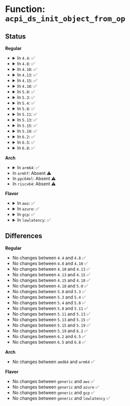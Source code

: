 # Function: <code>acpi_ds_init_object_from_op</code>

## Status
<b>Regular</b>
<ul>
<li>
<details>
<summary>In <code>4.4</code>: ✅</summary>

```c
acpi_status acpi_ds_init_object_from_op(struct acpi_walk_state *walk_state, union acpi_parse_object *op, u16 opcode, union acpi_operand_object **ret_obj_desc);
```

**Collision:** Unique Global

**Inline:** No

**Transformation:** False

**Instances:**

```
In drivers/acpi/acpica/dsobject.c (ffffffff8148d07d)
Location: drivers/acpi/acpica/dsobject.c:627
Inline: False
Direct callers:
  - drivers/acpi/acpica/dsobject.c:acpi_ds_build_internal_object
  - drivers/acpi/acpica/dsutils.c:acpi_ds_create_operand
```
**Symbols:**

```
ffffffff8148d07d-ffffffff8148d2ef: acpi_ds_init_object_from_op (STB_GLOBAL)
```
</details>
</li>
<li>
<details>
<summary>In <code>4.8</code>: ✅</summary>

```c
acpi_status acpi_ds_init_object_from_op(struct acpi_walk_state *walk_state, union acpi_parse_object *op, u16 opcode, union acpi_operand_object **ret_obj_desc);
```

**Collision:** Unique Global

**Inline:** No

**Transformation:** False

**Instances:**

```
In drivers/acpi/acpica/dsobject.c (ffffffff814dbe8e)
Location: drivers/acpi/acpica/dsobject.c:629
Inline: False
Direct callers:
  - drivers/acpi/acpica/dsobject.c:acpi_ds_build_internal_object
  - drivers/acpi/acpica/dsutils.c:acpi_ds_create_operand
```
**Symbols:**

```
ffffffff814dbe8e-ffffffff814dc0f0: acpi_ds_init_object_from_op (STB_GLOBAL)
```
</details>
</li>
<li>
<details>
<summary>In <code>4.10</code>: ✅</summary>

```c
acpi_status acpi_ds_init_object_from_op(struct acpi_walk_state *walk_state, union acpi_parse_object *op, u16 opcode, union acpi_operand_object **ret_obj_desc);
```

**Collision:** Unique Global

**Inline:** No

**Transformation:** False

**Instances:**

```
In drivers/acpi/acpica/dsobject.c (ffffffff814fe79d)
Location: drivers/acpi/acpica/dsobject.c:629
Inline: False
Direct callers:
  - drivers/acpi/acpica/dsobject.c:acpi_ds_build_internal_object
  - drivers/acpi/acpica/dsutils.c:acpi_ds_create_operand
```
**Symbols:**

```
ffffffff814fe79d-ffffffff814fe9ff: acpi_ds_init_object_from_op (STB_GLOBAL)
```
</details>
</li>
<li>
<details>
<summary>In <code>4.13</code>: ✅</summary>

```c
acpi_status acpi_ds_init_object_from_op(struct acpi_walk_state *walk_state, union acpi_parse_object *op, u16 opcode, union acpi_operand_object **ret_obj_desc);
```

**Collision:** Unique Global

**Inline:** No

**Transformation:** False

**Instances:**

```
In drivers/acpi/acpica/dsobject.c (ffffffff8150ec74)
Location: drivers/acpi/acpica/dsobject.c:629
Inline: False
Direct callers:
  - drivers/acpi/acpica/dsobject.c:acpi_ds_build_internal_object
  - drivers/acpi/acpica/dsutils.c:acpi_ds_create_operand
```
**Symbols:**

```
ffffffff8150ec74-ffffffff8150eed6: acpi_ds_init_object_from_op (STB_GLOBAL)
```
</details>
</li>
<li>
<details>
<summary>In <code>4.15</code>: ✅</summary>

```c
acpi_status acpi_ds_init_object_from_op(struct acpi_walk_state *walk_state, union acpi_parse_object *op, u16 opcode, union acpi_operand_object **ret_obj_desc);
```

**Collision:** Unique Global

**Inline:** No

**Transformation:** False

**Instances:**

```
In drivers/acpi/acpica/dsobject.c (ffffffff81553e08)
Location: drivers/acpi/acpica/dsobject.c:354
Inline: False
Direct callers:
  - drivers/acpi/acpica/dsobject.c:acpi_ds_build_internal_object
  - drivers/acpi/acpica/dsutils.c:acpi_ds_create_operand
```
**Symbols:**

```
ffffffff81553e08-ffffffff81554140: acpi_ds_init_object_from_op (STB_GLOBAL)
```
</details>
</li>
<li>
<details>
<summary>In <code>4.18</code>: ✅</summary>

```c
acpi_status acpi_ds_init_object_from_op(struct acpi_walk_state *walk_state, union acpi_parse_object *op, u16 opcode, union acpi_operand_object **ret_obj_desc);
```

**Collision:** Unique Global

**Inline:** No

**Transformation:** False

**Instances:**

```
In drivers/acpi/acpica/dsobject.c (ffffffff8158a758)
Location: drivers/acpi/acpica/dsobject.c:322
Inline: False
Direct callers:
  - drivers/acpi/acpica/dsobject.c:acpi_ds_build_internal_object
  - drivers/acpi/acpica/dsutils.c:acpi_ds_create_operand
```
**Symbols:**

```
ffffffff8158a758-ffffffff8158aa8f: acpi_ds_init_object_from_op (STB_GLOBAL)
```
</details>
</li>
<li>
<details>
<summary>In <code>5.0</code>: ✅</summary>

```c
acpi_status acpi_ds_init_object_from_op(struct acpi_walk_state *walk_state, union acpi_parse_object *op, u16 opcode, union acpi_operand_object **ret_obj_desc);
```

**Collision:** Unique Global

**Inline:** No

**Transformation:** False

**Instances:**

```
In drivers/acpi/acpica/dsobject.c (ffffffff815a2d16)
Location: drivers/acpi/acpica/dsobject.c:319
Inline: False
Direct callers:
  - drivers/acpi/acpica/dsobject.c:acpi_ds_build_internal_object
  - drivers/acpi/acpica/dsutils.c:acpi_ds_create_operand
```
**Symbols:**

```
ffffffff815a2d16-ffffffff815a304d: acpi_ds_init_object_from_op (STB_GLOBAL)
```
</details>
</li>
<li>
<details>
<summary>In <code>5.3</code>: ✅</summary>

```c
acpi_status acpi_ds_init_object_from_op(struct acpi_walk_state *walk_state, union acpi_parse_object *op, u16 opcode, union acpi_operand_object **ret_obj_desc);
```

**Collision:** Unique Global

**Inline:** No

**Transformation:** False

**Instances:**

```
In drivers/acpi/acpica/dsobject.c (ffffffff815d43b8)
Location: drivers/acpi/acpica/dsobject.c:319
Inline: False
Direct callers:
  - drivers/acpi/acpica/dsobject.c:acpi_ds_build_internal_object
  - drivers/acpi/acpica/dsutils.c:acpi_ds_create_operand
```
**Symbols:**

```
ffffffff815d43b8-ffffffff815d470f: acpi_ds_init_object_from_op (STB_GLOBAL)
```
</details>
</li>
<li>
<details>
<summary>In <code>5.4</code>: ✅</summary>

```c
acpi_status acpi_ds_init_object_from_op(struct acpi_walk_state *walk_state, union acpi_parse_object *op, u16 opcode, union acpi_operand_object **ret_obj_desc);
```

**Collision:** Unique Global

**Inline:** No

**Transformation:** False

**Instances:**

```
In drivers/acpi/acpica/dsobject.c (ffffffff815f5630)
Location: drivers/acpi/acpica/dsobject.c:319
Inline: False
Direct callers:
  - drivers/acpi/acpica/dsobject.c:acpi_ds_build_internal_object
  - drivers/acpi/acpica/dsutils.c:acpi_ds_create_operand
```
**Symbols:**

```
ffffffff815f5630-ffffffff815f5987: acpi_ds_init_object_from_op (STB_GLOBAL)
```
</details>
</li>
<li>
<details>
<summary>In <code>5.8</code>: ✅</summary>

```c
acpi_status acpi_ds_init_object_from_op(struct acpi_walk_state *walk_state, union acpi_parse_object *op, u16 opcode, union acpi_operand_object **ret_obj_desc);
```

**Collision:** Unique Global

**Inline:** No

**Transformation:** False

**Instances:**

```
In drivers/acpi/acpica/dsobject.c (ffffffff816a1726)
Location: drivers/acpi/acpica/dsobject.c:319
Inline: False
Direct callers:
  - drivers/acpi/acpica/dsobject.c:acpi_ds_build_internal_object
  - drivers/acpi/acpica/dsutils.c:acpi_ds_create_operand
```
**Symbols:**

```
ffffffff816a1726-ffffffff816a1a6e: acpi_ds_init_object_from_op (STB_GLOBAL)
```
</details>
</li>
<li>
<details>
<summary>In <code>5.11</code>: ✅</summary>

```c
acpi_status acpi_ds_init_object_from_op(struct acpi_walk_state *walk_state, union acpi_parse_object *op, u16 opcode, union acpi_operand_object **ret_obj_desc);
```

**Collision:** Unique Global

**Inline:** No

**Transformation:** False

**Instances:**

```
In drivers/acpi/acpica/dsobject.c (ffffffff816bef2d)
Location: drivers/acpi/acpica/dsobject.c:319
Inline: False
Direct callers:
  - drivers/acpi/acpica/dsobject.c:acpi_ds_build_internal_object
  - drivers/acpi/acpica/dsutils.c:acpi_ds_create_operand
```
**Symbols:**

```
ffffffff816bef2d-ffffffff816bf275: acpi_ds_init_object_from_op (STB_GLOBAL)
```
</details>
</li>
<li>
<details>
<summary>In <code>5.13</code>: ✅</summary>

```c
acpi_status acpi_ds_init_object_from_op(struct acpi_walk_state *walk_state, union acpi_parse_object *op, u16 opcode, union acpi_operand_object **ret_obj_desc);
```

**Collision:** Unique Global

**Inline:** No

**Transformation:** False

**Instances:**

```
In drivers/acpi/acpica/dsobject.c (ffffffff816a0fa7)
Location: drivers/acpi/acpica/dsobject.c:319
Inline: False
Direct callers:
  - drivers/acpi/acpica/dsobject.c:acpi_ds_build_internal_object
  - drivers/acpi/acpica/dsutils.c:acpi_ds_create_operand
```
**Symbols:**

```
ffffffff816a0fa7-ffffffff816a12f2: acpi_ds_init_object_from_op (STB_GLOBAL)
```
</details>
</li>
<li>
<details>
<summary>In <code>5.15</code>: ✅</summary>

```c
acpi_status acpi_ds_init_object_from_op(struct acpi_walk_state *walk_state, union acpi_parse_object *op, u16 opcode, union acpi_operand_object **ret_obj_desc);
```

**Collision:** Unique Global

**Inline:** No

**Transformation:** False

**Instances:**

```
In drivers/acpi/acpica/dsobject.c (ffffffff817177fb)
Location: drivers/acpi/acpica/dsobject.c:319
Inline: False
Direct callers:
  - drivers/acpi/acpica/dsobject.c:acpi_ds_build_internal_object
  - drivers/acpi/acpica/dsutils.c:acpi_ds_create_operand
```
**Symbols:**

```
ffffffff817177fb-ffffffff81717b46: acpi_ds_init_object_from_op (STB_GLOBAL)
```
</details>
</li>
<li>
<details>
<summary>In <code>5.19</code>: ✅</summary>

```c
acpi_status acpi_ds_init_object_from_op(struct acpi_walk_state *walk_state, union acpi_parse_object *op, u16 opcode, union acpi_operand_object **ret_obj_desc);
```

**Collision:** Unique Global

**Inline:** No

**Transformation:** False

**Instances:**

```
In drivers/acpi/acpica/dsobject.c (ffffffff818473d6)
Location: drivers/acpi/acpica/dsobject.c:319
Inline: False
Direct callers:
  - drivers/acpi/acpica/dsobject.c:acpi_ds_build_internal_object
  - drivers/acpi/acpica/dsutils.c:acpi_ds_create_operand
```
**Symbols:**

```
ffffffff818473d6-ffffffff8184770a: acpi_ds_init_object_from_op (STB_GLOBAL)
```
</details>
</li>
<li>
<details>
<summary>In <code>6.2</code>: ✅</summary>

```c
acpi_status acpi_ds_init_object_from_op(struct acpi_walk_state *walk_state, union acpi_parse_object *op, u16 opcode, union acpi_operand_object **ret_obj_desc);
```

**Collision:** Unique Global

**Inline:** No

**Transformation:** False

**Instances:**

```
In drivers/acpi/acpica/dsobject.c (ffffffff8197f180)
Location: drivers/acpi/acpica/dsobject.c:319
Inline: False
Direct callers:
  - drivers/acpi/acpica/dsobject.c:acpi_ds_build_internal_object
  - drivers/acpi/acpica/dsutils.c:acpi_ds_create_operand
```
**Symbols:**

```
ffffffff8197f180-ffffffff8197f509: acpi_ds_init_object_from_op (STB_GLOBAL)
```
</details>
</li>
<li>
<details>
<summary>In <code>6.5</code>: ✅</summary>

```c
acpi_status acpi_ds_init_object_from_op(struct acpi_walk_state *walk_state, union acpi_parse_object *op, u16 opcode, union acpi_operand_object **ret_obj_desc);
```

**Collision:** Unique Global

**Inline:** No

**Transformation:** False

**Instances:**

```
In drivers/acpi/acpica/dsobject.c (ffffffff819c5c50)
Location: drivers/acpi/acpica/dsobject.c:319
Inline: False
Direct callers:
  - drivers/acpi/acpica/dsobject.c:acpi_ds_build_internal_object
  - drivers/acpi/acpica/dsutils.c:acpi_ds_create_operand
```
**Symbols:**

```
ffffffff819c5c50-ffffffff819c5ff6: acpi_ds_init_object_from_op (STB_GLOBAL)
```
</details>
</li>
<li>
<details>
<summary>In <code>6.8</code>: ✅</summary>

```c
acpi_status acpi_ds_init_object_from_op(struct acpi_walk_state *walk_state, union acpi_parse_object *op, u16 opcode, union acpi_operand_object **ret_obj_desc);
```

**Collision:** Unique Global

**Inline:** No

**Transformation:** False

**Instances:**

```
In drivers/acpi/acpica/dsobject.c (ffffffff81a106a0)
Location: drivers/acpi/acpica/dsobject.c:319
Inline: False
Direct callers:
  - drivers/acpi/acpica/dsobject.c:acpi_ds_build_internal_object
  - drivers/acpi/acpica/dsutils.c:acpi_ds_create_operand
```
**Symbols:**

```
ffffffff81a106a0-ffffffff81a10a46: acpi_ds_init_object_from_op (STB_GLOBAL)
```
</details>
</li>
</ul>
<b>Arch</b>
<ul>
<li>
<details>
<summary>In <code>arm64</code>: ✅</summary>

```c
acpi_status acpi_ds_init_object_from_op(struct acpi_walk_state *walk_state, union acpi_parse_object *op, u16 opcode, union acpi_operand_object **ret_obj_desc);
```

**Collision:** Unique Global

**Inline:** No

**Transformation:** False

**Instances:**

```
In drivers/acpi/acpica/dsobject.c (ffff80001077e770)
Location: drivers/acpi/acpica/dsobject.c:319
Inline: False
Direct callers:
  - drivers/acpi/acpica/dsobject.c:acpi_ds_build_internal_object
  - drivers/acpi/acpica/dsutils.c:acpi_ds_create_operand
```
**Symbols:**

```
ffff80001077e770-ffff80001077ea04: acpi_ds_init_object_from_op (STB_GLOBAL)
```
</details>
</li>
<li>
In <code>armhf</code>: Absent ⚠️
</li>
<li>
In <code>ppc64el</code>: Absent ⚠️
</li>
<li>
In <code>riscv64</code>: Absent ⚠️
</li>
</ul>
<b>Flavor</b>
<ul>
<li>
<details>
<summary>In <code>aws</code>: ✅</summary>

```c
acpi_status acpi_ds_init_object_from_op(struct acpi_walk_state *walk_state, union acpi_parse_object *op, u16 opcode, union acpi_operand_object **ret_obj_desc);
```

**Collision:** Unique Global

**Inline:** No

**Transformation:** False

**Instances:**

```
In drivers/acpi/acpica/dsobject.c (ffffffff815e2392)
Location: drivers/acpi/acpica/dsobject.c:319
Inline: False
Direct callers:
  - drivers/acpi/acpica/dsobject.c:acpi_ds_build_internal_object
  - drivers/acpi/acpica/dsutils.c:acpi_ds_create_operand
```
**Symbols:**

```
ffffffff815e2392-ffffffff815e261a: acpi_ds_init_object_from_op (STB_GLOBAL)
```
</details>
</li>
<li>
<details>
<summary>In <code>azure</code>: ✅</summary>

```c
acpi_status acpi_ds_init_object_from_op(struct acpi_walk_state *walk_state, union acpi_parse_object *op, u16 opcode, union acpi_operand_object **ret_obj_desc);
```

**Collision:** Unique Global

**Inline:** No

**Transformation:** False

**Instances:**

```
In drivers/acpi/acpica/dsobject.c (ffffffff815cda03)
Location: drivers/acpi/acpica/dsobject.c:319
Inline: False
Direct callers:
  - drivers/acpi/acpica/dsobject.c:acpi_ds_build_internal_object
  - drivers/acpi/acpica/dsutils.c:acpi_ds_create_operand
```
**Symbols:**

```
ffffffff815cda03-ffffffff815cdc8b: acpi_ds_init_object_from_op (STB_GLOBAL)
```
</details>
</li>
<li>
<details>
<summary>In <code>gcp</code>: ✅</summary>

```c
acpi_status acpi_ds_init_object_from_op(struct acpi_walk_state *walk_state, union acpi_parse_object *op, u16 opcode, union acpi_operand_object **ret_obj_desc);
```

**Collision:** Unique Global

**Inline:** No

**Transformation:** False

**Instances:**

```
In drivers/acpi/acpica/dsobject.c (ffffffff815e9910)
Location: drivers/acpi/acpica/dsobject.c:319
Inline: False
Direct callers:
  - drivers/acpi/acpica/dsobject.c:acpi_ds_build_internal_object
  - drivers/acpi/acpica/dsutils.c:acpi_ds_create_operand
```
**Symbols:**

```
ffffffff815e9910-ffffffff815e9c67: acpi_ds_init_object_from_op (STB_GLOBAL)
```
</details>
</li>
<li>
<details>
<summary>In <code>lowlatency</code>: ✅</summary>

```c
acpi_status acpi_ds_init_object_from_op(struct acpi_walk_state *walk_state, union acpi_parse_object *op, u16 opcode, union acpi_operand_object **ret_obj_desc);
```

**Collision:** Unique Global

**Inline:** No

**Transformation:** False

**Instances:**

```
In drivers/acpi/acpica/dsobject.c (ffffffff816037c0)
Location: drivers/acpi/acpica/dsobject.c:319
Inline: False
Direct callers:
  - drivers/acpi/acpica/dsobject.c:acpi_ds_build_internal_object
  - drivers/acpi/acpica/dsutils.c:acpi_ds_create_operand
```
**Symbols:**

```
ffffffff816037c0-ffffffff81603b17: acpi_ds_init_object_from_op (STB_GLOBAL)
```
</details>
</li>
</ul>

## Differences
<b>Regular</b>
<ul>
<li>
No changes between <code>4.4</code> and <code>4.8</code> ✅
</li>
<li>
No changes between <code>4.8</code> and <code>4.10</code> ✅
</li>
<li>
No changes between <code>4.10</code> and <code>4.13</code> ✅
</li>
<li>
No changes between <code>4.13</code> and <code>4.15</code> ✅
</li>
<li>
No changes between <code>4.15</code> and <code>4.18</code> ✅
</li>
<li>
No changes between <code>4.18</code> and <code>5.0</code> ✅
</li>
<li>
No changes between <code>5.0</code> and <code>5.3</code> ✅
</li>
<li>
No changes between <code>5.3</code> and <code>5.4</code> ✅
</li>
<li>
No changes between <code>5.4</code> and <code>5.8</code> ✅
</li>
<li>
No changes between <code>5.8</code> and <code>5.11</code> ✅
</li>
<li>
No changes between <code>5.11</code> and <code>5.13</code> ✅
</li>
<li>
No changes between <code>5.13</code> and <code>5.15</code> ✅
</li>
<li>
No changes between <code>5.15</code> and <code>5.19</code> ✅
</li>
<li>
No changes between <code>5.19</code> and <code>6.2</code> ✅
</li>
<li>
No changes between <code>6.2</code> and <code>6.5</code> ✅
</li>
<li>
No changes between <code>6.5</code> and <code>6.8</code> ✅
</li>
</ul>
<b>Arch</b>
<ul>
<li>
No changes between <code>amd64</code> and <code>arm64</code> ✅
</li>
</ul>
<b>Flavor</b>
<ul>
<li>
No changes between <code>generic</code> and <code>aws</code> ✅
</li>
<li>
No changes between <code>generic</code> and <code>azure</code> ✅
</li>
<li>
No changes between <code>generic</code> and <code>gcp</code> ✅
</li>
<li>
No changes between <code>generic</code> and <code>lowlatency</code> ✅
</li>
</ul>
